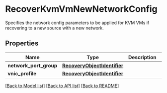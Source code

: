 # RecoverKvmVmNewNetworkConfig

Specifies the network config parameters to be applied for KVM VMs if recovering to a new source with a new network.

## Properties
Name | Type | Description | Notes
------------ | ------------- | ------------- | -------------
**network_port_group** | [**RecoveryObjectIdentifier**](RecoveryObjectIdentifier.md) |  | [optional] 
**vnic_profile** | [**RecoveryObjectIdentifier**](RecoveryObjectIdentifier.md) |  | [optional] 

[[Back to Model list]](../README.md#documentation-for-models) [[Back to API list]](../README.md#documentation-for-api-endpoints) [[Back to README]](../README.md)


